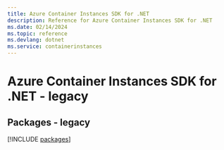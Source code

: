 ```yaml
---
title: Azure Container Instances SDK for .NET
description: Reference for Azure Container Instances SDK for .NET
ms.date: 02/14/2024
ms.topic: reference
ms.devlang: dotnet
ms.service: containerinstances
---
```

# Azure Container Instances SDK for .NET - legacy
## Packages - legacy
[!INCLUDE [packages](container-instances-index.md)]